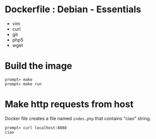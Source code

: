 # Dockerfile : Debian - Essentials

- vim
- curl
- git
- php5
- wget

# Build the image

    prompt> make
    prompt> make run

# Make http requests from host

Docker file creates a file named `indes.php` that contains "ciao" string.

    prompt> curl localhost:8888
    ciao
